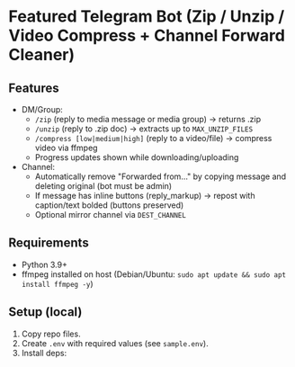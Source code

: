 # Featured Telegram Bot (Zip / Unzip / Video Compress + Channel Forward Cleaner)

## Features
- DM/Group:
  - `/zip` (reply to media message or media group) → returns .zip
  - `/unzip` (reply to .zip doc) → extracts up to `MAX_UNZIP_FILES`
  - `/compress [low|medium|high]` (reply to a video/file) → compress video via ffmpeg
  - Progress updates shown while downloading/uploading
- Channel:
  - Automatically remove "Forwarded from..." by copying message and deleting original (bot must be admin)
  - If message has inline buttons (reply_markup) → repost with caption/text bolded (buttons preserved)
  - Optional mirror channel via `DEST_CHANNEL`

## Requirements
- Python 3.9+
- ffmpeg installed on host (Debian/Ubuntu: `sudo apt update && sudo apt install ffmpeg -y`)

## Setup (local)
1. Copy repo files.
2. Create `.env` with required values (see `sample.env`).
3. Install deps:
